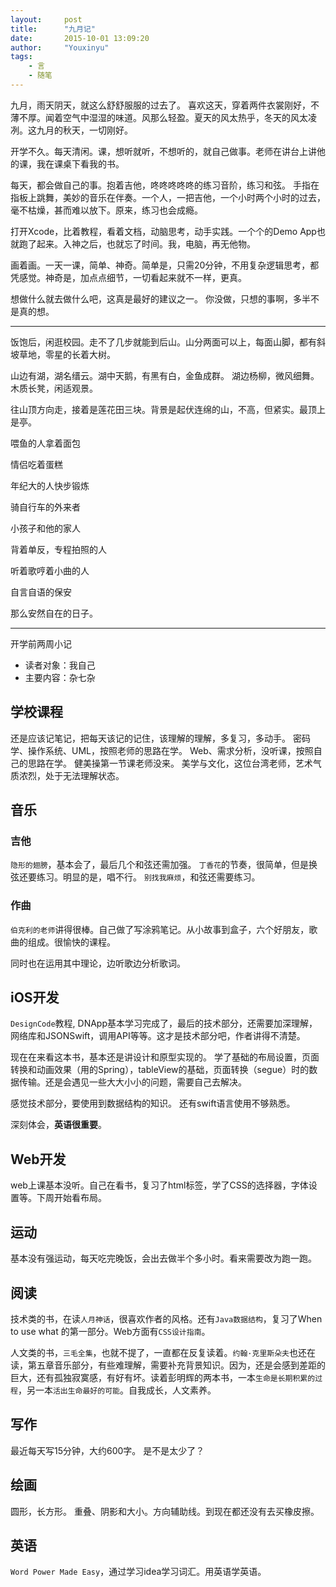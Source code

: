 ```yaml
---
layout:     post
title:      "九月记"
date:       2015-10-01 13:09:20
author:     "Youxinyu"
tags:
    - 言
    - 随笔
---
```

九月，雨天阴天，就这么舒舒服服的过去了。
喜欢这天，穿着两件衣裳刚好，不薄不厚。闻着空气中湿湿的味道。风那么轻盈。夏天的风太热乎，冬天的风太凌冽。这九月的秋天，一切刚好。

开学不久。每天清闲。课，想听就听，不想听的，就自己做事。老师在讲台上讲他的课，我在课桌下看我的书。

每天，都会做自己的事。抱着吉他，咚咚咚咚咚的练习音阶，练习和弦。
手指在指板上跳舞，美妙的音乐在伴奏。一个人，一把吉他，一个小时两个小时的过去，毫不枯燥，甚而难以放下。原来，练习也会成瘾。

打开Xcode，比着教程，看着文档，动脑思考，动手实践。一个个的Demo App也就跑了起来。入神之后，也就忘了时间。我，电脑，再无他物。

画着画。一天一课，简单、神奇。简单是，只需20分钟，不用复杂逻辑思考，都凭感觉。神奇是，加点点细节，一切看起来就不一样，更真。

想做什么就去做什么吧，这真是最好的建议之一。
你没做，只想的事啊，多半不是真的想。

---
饭饱后，闲逛校园。走不了几步就能到后山。山分两面可以上，每面山脚，都有斜坡草地，零星的长着大树。

山边有湖，湖名缙云。湖中天鹅，有黑有白，金鱼成群。
湖边杨柳，微风细舞。木质长凳，闲适观景。

往山顶方向走，接着是莲花田三块。背景是起伏连绵的山，不高，但紧实。最顶上是亭。

喂鱼的人拿着面包

情侣吃着蛋糕

年纪大的人快步锻炼

骑自行车的外来者

小孩子和他的家人

背着单反，专程拍照的人

听着歌哼着小曲的人

自言自语的保安


那么安然自在的日子。

---

开学前两周小记

- 读者对象：我自己
- 主要内容：杂七杂

## 学校课程
还是应该记笔记，把每天该记的记住，该理解的理解，多复习，多动手。
密码学、操作系统、UML，按照老师的思路在学。
Web、需求分析，没听课，按照自己的思路在学。
健美操第一节课老师没来。
美学与文化，这位台湾老师，艺术气质浓烈，处于无法理解状态。

## 音乐

### 吉他
`隐形的翅膀`，基本会了，最后几个和弦还需加强。
`丁香花`的节奏，很简单，但是换弦还要练习。明显的是，唱不行。
`别找我麻烦`，和弦还需要练习。

### 作曲
`伯克利的老师`讲得很棒。自己做了写涂鸦笔记。从小故事到盒子，六个好朋友，歌曲的组成。很愉快的课程。

同时也在运用其中理论，边听歌边分析歌词。

## iOS开发
`DesignCode`教程, DNApp基本学习完成了，最后的技术部分，还需要加深理解，网络库和JSONSwift，调用API等等。这才是技术部分吧，作者讲得不清楚。

现在在来看这本书，基本还是讲设计和原型实现的。
学了基础的布局设置，页面转换和动画效果（用的Spring），tableView的基础，页面转换（segue）时的数据传输。还是会遇见一些大大小小的问题，需要自己去解决。

感觉技术部分，要使用到数据结构的知识。
还有swift语言使用不够熟悉。

深刻体会，**英语很重要**。

## Web开发
web上课基本没听。自己在看书，复习了html标签，学了CSS的选择器，字体设置等。下周开始看布局。

## 运动
基本没有强运动，每天吃完晚饭，会出去做半个多小时。看来需要改为跑一跑。

## 阅读
技术类的书，在读`人月神话`，很喜欢作者的风格。还有`Java数据结构`，复习了When to use what 的第一部分。Web方面有`CSS设计指南`。

人文类的书，`三毛全集`，也就不提了，一直都在反复读着。`约翰·克里斯朵夫`也还在读，第五章音乐部分，有些难理解，需要补充背景知识。因为，还是会感到差距的巨大，还有孤独寂寞感，有好有坏。读着彭明辉的两本书，一本`生命是长期积累的过程`，另一本`活出生命最好的可能`。自我成长，人文素养。

## 写作
最近每天写15分钟，大约600字。
是不是太少了？

## 绘画
圆形，长方形。
重叠、阴影和大小。方向辅助线。到现在都还没有去买橡皮擦。

## 英语
`Word Power Made Easy`，通过学习idea学习词汇。用英语学英语。
